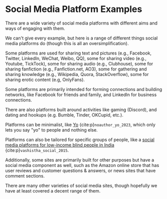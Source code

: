 # Social Media Platform Examples

There are a wide variety of social media platforms with different aims and ways of engaging with them.

We can't give every example, but here is a range of different things social media platforms do (though this is all an oversimplification).

Some platforms are used for sharing text and pictures (e.g., Facebook, Twitter, LinkedIn, WeChat, Weibo, QQ), some for sharing video (e.g., Youtube, TickTock), some for sharing audio (e.g., Clubhouse), some for sharing fanfiction (e.g., Fanfiction.net, AO3), some for gathering and sharing knowledge (e.g., Wikipedia, Quora, StackOverflow), some for sharing erotic content (e.g, OnlyFans).

Some platforms are primarily intended for forming connections and building networks, like Facebook for friends and family, and LinkedIn for business connections.

There are also platforms built around activities like gaming (Discord), and dating and hookups (e.g. Bumble, Tinder, OKCupid, etc.).

Platforms can be minimalist, like [Yo](https://en.wikipedia.org/wiki/Yo_(app)) {cite:p}`noauthor_yo_2023`, which only lets you say "yo" to people and nothing else.

Platforms can also be tailored for specific groups of people, like a [social media platforms for low-income blind people in India](https://www.adityavashistha.com/uploads/2/0/8/0/20800650/vism_assets_2015.pdf) {cite:p}`vashistha_social_2015`.

Additionally, some sites are primarily built for other purposes but have a social media component as well, such as the Amazon online store that has user reviews and customer questions & answers, or news sites that have comment sections.

There are many other varieties of social media sites, though hopefully we have at least covered a decent range of them.
